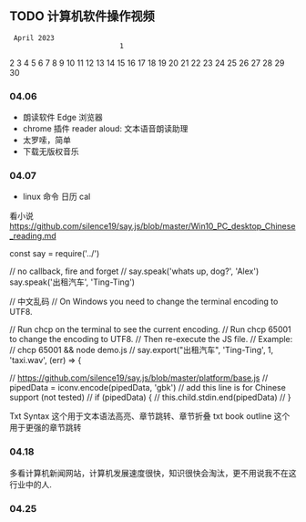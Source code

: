 
## TODO 计算机软件操作视频


     April 2023
                               1
 2   3  4    5   6   7   8
 9 10 11 12 13 14 15
16 17 18 19 20 21 22
23 24 25 26 27 28 29
30

### 04.06

- 朗读软件  Edge 浏览器 
-  chrome 插件 reader aloud: 文本语音朗读助理
- 太罗嗦，简单
- 下载无版权音乐
### 04.07

-  linux 命令 日历 cal

看小说
https://github.com/silence19/say.js/blob/master/Win10_PC_desktop_Chinese_reading.md

const say = require('../')

// no callback, fire and forget
// say.speak('whats up, dog?', 'Alex')
say.speak('出租汽车', 'Ting-Ting')


// 中文乱码
// On Windows you need to change the terminal encoding to UTF8.

// Run chcp on the terminal to see the current encoding.
// Run chcp 65001 to change the encoding to UTF8.
// Then re-execute the JS file.
// Example:
// chcp 65001 && node demo.js
// say.export("出租汽车", 'Ting-Ting', 1, 'taxi.wav', (err) => {

// https://github.com/silence19/say.js/blob/master/platform/base.js
//  pipedData = iconv.encode(pipedData, 'gbk')    // add this line is for Chinese support (not tested)
//     if (pipedData) {
//       this.child.stdin.end(pipedData)
//     }

Txt Syntax 这个用于文本语法高亮、章节跳转、章节折叠
txt book outline 这个用于更强的章节跳转

### 04.18

多看计算机新闻网站，计算机发展速度很快，知识很快会淘汰，更不用说我不在这行业中的人.

### 04.25

